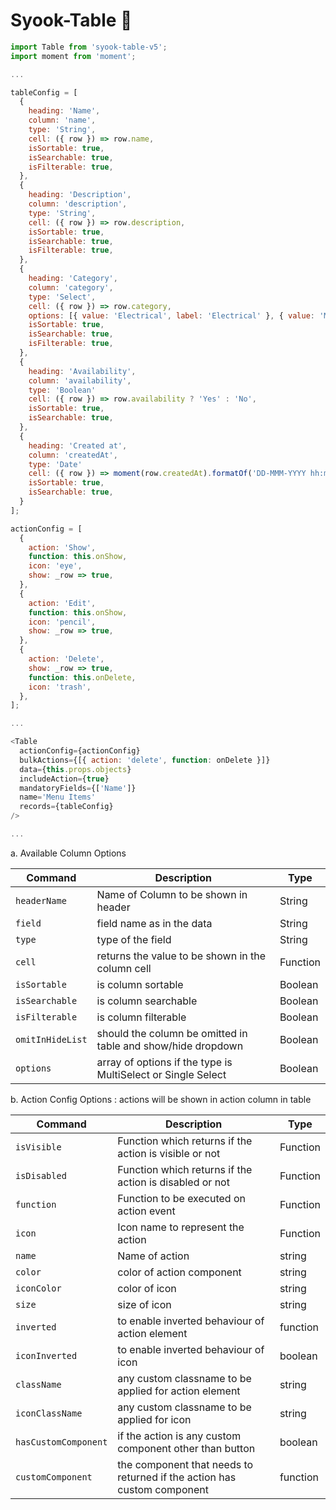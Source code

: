 # Syook-Table 🎉

```js
import Table from 'syook-table-v5';
import moment from 'moment';

...

tableConfig = [
  {
    heading: 'Name',
    column: 'name',
    type: 'String',
    cell: ({ row }) => row.name,
    isSortable: true,
    isSearchable: true,
    isFilterable: true,
  },
  {
    heading: 'Description',
    column: 'description',
    type: 'String',
    cell: ({ row }) => row.description,
    isSortable: true,
    isSearchable: true,
    isFilterable: true,
  },
  {
    heading: 'Category',
    column: 'category',
    type: 'Select',
    cell: ({ row }) => row.category,
    options: [{ value: 'Electrical', label: 'Electrical' }, { value: 'Mechanical', label: 'Mechanical' }],
    isSortable: true,
    isSearchable: true,
    isFilterable: true,
  },
  {
    heading: 'Availability',
    column: 'availability',
    type: 'Boolean'
    cell: ({ row }) => row.availability ? 'Yes' : 'No',
    isSortable: true,
    isSearchable: true,
  },
  {
    heading: 'Created at',
    column: 'createdAt',
    type: 'Date'
    cell: ({ row }) => moment(row.createdAt).formatOf('DD-MMM-YYYY hh:mm A'),
    isSortable: true,
    isSearchable: true,
  }
];

actionConfig = [
  {
    action: 'Show',
    function: this.onShow,
    icon: 'eye',
    show: _row => true,
  },
  {
    action: 'Edit',
    function: this.onShow,
    icon: 'pencil',
    show: _row => true,
  },
  {
    action: 'Delete',
    show: _row => true,
    function: this.onDelete,
    icon: 'trash',
  },
];

...

<Table
  actionConfig={actionConfig}
  bulkActions={[{ action: 'delete', function: onDelete }]}
  data={this.props.objects}
  includeAction={true}
  mandatoryFields={['Name']}
  name='Menu Items'
  records={tableConfig}
/>

...
```

a. Available Column Options 

| Command | Description | Type |
| --- | --- | --- |
| `headerName` | Name of Column to be shown in header | String |
| `field` | field name as in the data | String |
| `type` | type of the field | String |
| `cell` | returns the value to be shown in the column cell| Function |
| `isSortable` | is column sortable| Boolean |
| `isSearchable` | is column searchable| Boolean |
| `isFilterable` | is column filterable| Boolean |
| `omitInHideList` | should the column be omitted in table and show/hide dropdown | Boolean |
| `options` | array of options if the type is MultiSelect or Single Select | Boolean |


b. Action Config Options : actions will be shown in action column in table

| Command | Description | Type |
| --- | --- | --- |
| `isVisible` | Function which returns if the action is visible or not | Function |
  `isDisabled` | Function which returns if the action is disabled or not | Function |
  `function` | Function to be executed on action event | Function |
  `icon` | Icon name to represent the action | Function |
  `name` | Name of action | string
  `color` | color of action component | string
  `iconColor` | color of icon | string
  `size` | size of icon | string
  `inverted` | to enable inverted behaviour of action element | function 
  `iconInverted` | to enable inverted behaviour of icon | boolean
  `className` | any custom classname to be applied for action element | string
  `iconClassName` | any custom classname to be applied for icon| string
  `hasCustomComponent` | if the action is any custom component other than button | boolean
  `customComponent` | the component that needs to returned if the action has custom component | function 
